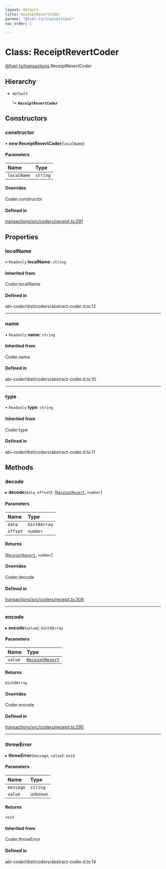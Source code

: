 ```yaml
---
layout: default
title: ReceiptRevertCoder
parent: "@fuel-ts/transactions"
nav_order: 1

---
```


# Class: ReceiptRevertCoder

[@fuel-ts/transactions](../index.md).ReceiptRevertCoder

## Hierarchy

- `default`

  ↳ **`ReceiptRevertCoder`**

## Constructors

### constructor

• **new ReceiptRevertCoder**(`localName`)

#### Parameters

| Name | Type |
| :------ | :------ |
| `localName` | `string` |

#### Overrides

Coder.constructor

#### Defined in

[transactions/src/coders/receipt.ts:291](https://github.com/luizstacio/fuels-ts/blob/0092f5b/packages/transactions/src/coders/receipt.ts#L291)

## Properties

### localName

• `Readonly` **localName**: `string`

#### Inherited from

Coder.localName

#### Defined in

abi-coder/dist/coders/abstract-coder.d.ts:12

___

### name

• `Readonly` **name**: `string`

#### Inherited from

Coder.name

#### Defined in

abi-coder/dist/coders/abstract-coder.d.ts:10

___

### type

• `Readonly` **type**: `string`

#### Inherited from

Coder.type

#### Defined in

abi-coder/dist/coders/abstract-coder.d.ts:11

## Methods

### decode

▸ **decode**(`data`, `offset`): [[`ReceiptRevert`](../index.md#receiptrevert), `number`]

#### Parameters

| Name | Type |
| :------ | :------ |
| `data` | `Uint8Array` |
| `offset` | `number` |

#### Returns

[[`ReceiptRevert`](../index.md#receiptrevert), `number`]

#### Overrides

Coder.decode

#### Defined in

[transactions/src/coders/receipt.ts:306](https://github.com/luizstacio/fuels-ts/blob/0092f5b/packages/transactions/src/coders/receipt.ts#L306)

___

### encode

▸ **encode**(`value`): `Uint8Array`

#### Parameters

| Name | Type |
| :------ | :------ |
| `value` | [`ReceiptRevert`](../index.md#receiptrevert) |

#### Returns

`Uint8Array`

#### Overrides

Coder.encode

#### Defined in

[transactions/src/coders/receipt.ts:295](https://github.com/luizstacio/fuels-ts/blob/0092f5b/packages/transactions/src/coders/receipt.ts#L295)

___

### throwError

▸ **throwError**(`message`, `value`): `void`

#### Parameters

| Name | Type |
| :------ | :------ |
| `message` | `string` |
| `value` | `unknown` |

#### Returns

`void`

#### Inherited from

Coder.throwError

#### Defined in

abi-coder/dist/coders/abstract-coder.d.ts:14
